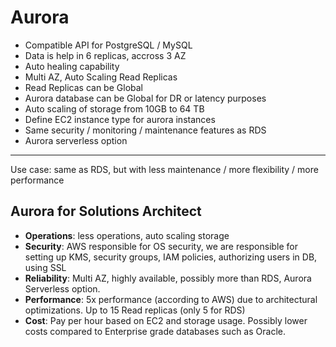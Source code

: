 # Aurora

- Compatible API for PostgreSQL / MySQL
- Data is help in 6 replicas, accross 3 AZ
- Auto healing capability
- Multi AZ, Auto Scaling Read Replicas
- Read Replicas can be Global
- Aurora database can be Global for DR or latency purposes
- Auto scaling of storage from 10GB to 64 TB
- Define EC2 instance type for aurora instances
- Same security / monitoring / maintenance features as RDS
- Aurora serverless option

---

Use case: same as RDS, but with less maintenance / more flexibility / more performance

## Aurora for Solutions Architect

- **Operations**: less operations, auto scaling storage
- **Security**: AWS responsible for OS security, we are responsible for setting up KMS, security groups, IAM policies, authorizing users in DB, using SSL
- **Reliability**: Multi AZ, highly available, possibly more than RDS, Aurora Serverless option.
- **Performance**: 5x performance (according to AWS) due to architectural optimizations. Up to 15 Read replicas (only 5 for RDS)
- **Cost**: Pay per hour based on EC2 and storage usage. Possibly lower costs compared to Enterprise grade databases such as Oracle.
